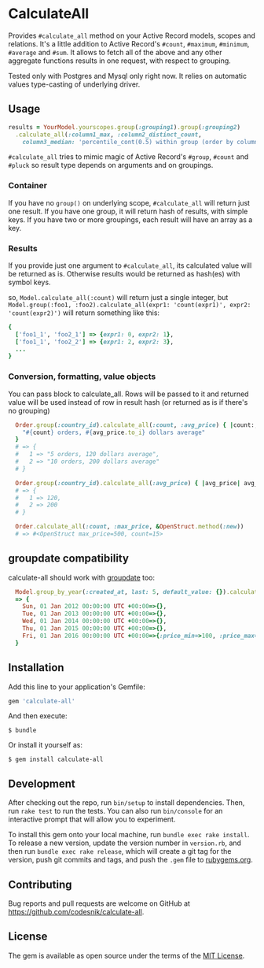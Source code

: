 # CalculateAll

Provides `#calculate_all` method on your Active Record models, scopes and relations.
It's a little addition to Active Record's `#count`, `#maximum`, `#minimum`, `#average` and `#sum`.
It allows to fetch all of the above and any other aggregate functions results in one request, with respect to grouping.

Tested only with Postgres and Mysql only right now. It relies on automatic values type-casting of underlying driver.

## Usage

```ruby
results = YourModel.yourscopes.group(:grouping1).group(:grouping2)
  .calculate_all(:column1_max, :column2_distinct_count,
    column3_median: 'percentile_cont(0.5) within group (order by column3 desc)')
```

`#calculate_all` tries to mimic magic of Active Record's `#group`, `#count` and `#pluck`
so result type depends on arguments and on groupings.

### Container

If you have no `group()` on underlying scope, `#calculate_all` will return just one result.
If you have one group, it will return hash of results, with simple keys.
If you have two or more groupings, each result will have an array as a key.

### Results

If you provide just one argument to `#calculate_all`, its calculated value will be returned as is.
Otherwise results would be returned as hash(es) with symbol keys.

so, `Model.calculate_all(:count)` will return just a single integer,
but `Model.group(:foo1, :foo2).calculate_all(expr1: 'count(expr1)', expr2: 'count(expr2)')` will return
something like this:

```ruby
{
  ['foo1_1', 'foo2_1'] => {expr1: 0, expr2: 1},
  ['foo1_1', 'foo2_2'] => {expr1: 2, expr2: 3},
  ...
}
```

### Conversion, formatting, value objects

You can pass block to calculate_all. Rows will be passed to it and returned value will be used instead of
row in result hash (or returned as is if there's no grouping)

```ruby
  Order.group(:country_id).calculate_all(:count, :avg_price) { |count:, avg_price:|
    "#{count} orders, #{avg_price.to_i} dollars average"
  }
  # => {
  #   1 => "5 orders, 120 dollars average",
  #   2 => "10 orders, 200 dollars average"
  # }

  Order.group(:country_id).calculate_all(:avg_price) { |avg_price| avg_price.to_i }
  # => {
  #   1 => 120,
  #   2 => 200
  # }

  Order.calculate_all(:count, :max_price, &OpenStruct.method(:new))
  # => #<OpenStruct max_price=500, count=15>
```

## groupdate compatibility

calculate-all should work with [groupdate](https://github.com/ankane/groupdate) too:

```ruby
  Model.group_by_year(:created_at, last: 5, default_value: {}).calculate_all(:price_min, :price_max)
  => {
    Sun, 01 Jan 2012 00:00:00 UTC +00:00=>{},
    Tue, 01 Jan 2013 00:00:00 UTC +00:00=>{},
    Wed, 01 Jan 2014 00:00:00 UTC +00:00=>{},
    Thu, 01 Jan 2015 00:00:00 UTC +00:00=>{},
    Fri, 01 Jan 2016 00:00:00 UTC +00:00=>{:price_min=>100, :price_max=>500}
  }
```

## Installation

Add this line to your application's Gemfile:

```ruby
gem 'calculate-all'
```

And then execute:

    $ bundle

Or install it yourself as:

    $ gem install calculate-all

## Development

After checking out the repo, run `bin/setup` to install dependencies. Then, run `rake test` to run the tests. You can also run `bin/console` for an interactive prompt that will allow you to experiment.

To install this gem onto your local machine, run `bundle exec rake install`. To release a new version, update the version number in `version.rb`, and then run `bundle exec rake release`, which will create a git tag for the version, push git commits and tags, and push the `.gem` file to [rubygems.org](https://rubygems.org).

## Contributing

Bug reports and pull requests are welcome on GitHub at https://github.com/codesnik/calculate-all.

## License

The gem is available as open source under the terms of the [MIT License](http://opensource.org/licenses/MIT).
